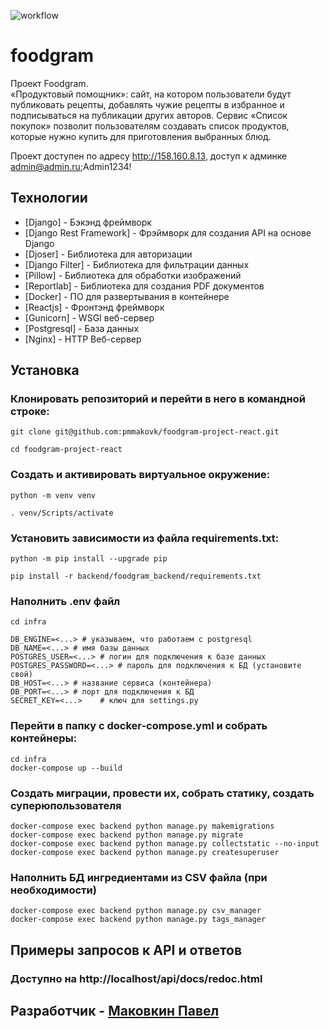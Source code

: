 ![workflow](https://github.com/pmmakovk/foodgram-project-react/actions/workflows/foodgram_workflow.yml/badge.svg)
# foodgram

Проект Foodgram.\
«Продуктовый помощник»: сайт, на котором пользователи будут публиковать рецепты,
добавлять чужие рецепты в избранное и подписываться на публикации других авторов.
Сервис «Список покупок» позволит пользователям создавать список продуктов,
которые нужно купить для приготовления выбранных блюд.

Проект доступен по адресу http://158.160.8.13, доступ к админке admin@admin.ru;Admin1234!


## Технологии
- [Django] - Бэкэнд фреймворк
- [Django Rest Framework] - Фрэймворк для создания API на основе Django
- [Djoser] - Библиотека для авторизации
- [Django Filter] - Библиотека для фильтрации данных
- [Pillow] - Библиотека для обработки изображений
- [Reportlab] - Библиотека для создания PDF документов
- [Docker] - ПО для развертывания в контейнере
- [Reactjs] - Фронтэнд фреймворк
- [Gunicorn] - WSGI веб-сервер
- [Postgresql] - База данных
- [Nginx] - HTTP Веб-сервер

## Установка

### Клонировать репозиторий и перейти в него в командной строке:
```
git clone git@github.com:pmmakovk/foodgram-project-react.git
```
```
cd foodgram-project-react
```
### Cоздать и активировать виртуальное окружение:
```
python -m venv venv
```
```
. venv/Scripts/activate
```
### Установить зависимости из файла requirements.txt:
```
python -m pip install --upgrade pip
```
```
pip install -r backend/foodgram_backend/requirements.txt
```
### Наполнить .env файл
```
cd infra

DB_ENGINE=<...> # указываем, что работаем с postgresql
DB_NAME=<...> # имя базы данных
POSTGRES_USER=<...> # логин для подключения к базе данных
POSTGRES_PASSWORD=<...> # пароль для подключения к БД (установите свой)
DB_HOST=<...> # название сервиса (контейнера)
DB_PORT=<...> # порт для подключения к БД
SECRET_KEY=<...>	# ключ для settings.py
```
### Перейти в папку с docker-compose.yml и собрать контейнеры:
```
cd infra
docker-compose up --build
```
### Создать миграции, провести их, собрать статику, создать суперюпользователя
```
docker-compose exec backend python manage.py makemigrations
docker-compose exec backend python manage.py migrate
docker-compose exec backend python manage.py collectstatic --no-input
docker-compose exec backend python manage.py createsuperuser
```
### Наполнить БД ингредиентами из CSV файла (при необходимости)
```
docker-compose exec backend python manage.py csv_manager
docker-compose exec backend python manage.py tags_manager
```
## Примеры запросов к API и ответов
### Доступно на http://localhost/api/docs/redoc.html

## Разработчик - [Маковкин Павел](https://github.com/pmmakovk) ##
